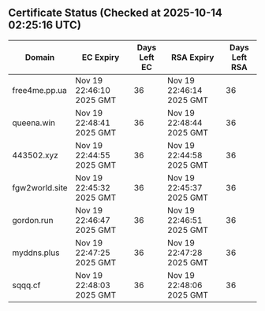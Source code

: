 ## Certificate Status (Checked at 2025-10-14 02:25:16 UTC)
| Domain | EC Expiry | Days Left EC | RSA Expiry | Days Left RSA |
|--------|-----------|-------------|------------|--------------|
| free4me.pp.ua | Nov 19 22:46:10 2025 GMT | 36 | Nov 19 22:46:14 2025 GMT | 36 |
| queena.win | Nov 19 22:48:41 2025 GMT | 36 | Nov 19 22:48:44 2025 GMT | 36 |
| 443502.xyz | Nov 19 22:44:55 2025 GMT | 36 | Nov 19 22:44:58 2025 GMT | 36 |
| fgw2world.site | Nov 19 22:45:32 2025 GMT | 36 | Nov 19 22:45:37 2025 GMT | 36 |
| gordon.run | Nov 19 22:46:47 2025 GMT | 36 | Nov 19 22:46:51 2025 GMT | 36 |
| myddns.plus | Nov 19 22:47:25 2025 GMT | 36 | Nov 19 22:47:28 2025 GMT | 36 |
| sqqq.cf | Nov 19 22:48:03 2025 GMT | 36 | Nov 19 22:48:06 2025 GMT | 36 |
